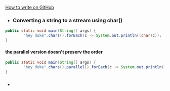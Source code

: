 
[How to write on GitHub](https://help.github.com/categories/writing-on-github/)

- ### Converting a string to a stream using char()
```java
public static void main(String[] args) {
        "hey duke".chars().forEach(c -> System.out.println((char)c));
}
```
#### the parallel version doesn't preserv the order
```java
public static void main(String[] args) {
        "hey duke".chars().parallel().forEach(c -> System.out.println((char)c));
}
```

- ### 
```java
```
